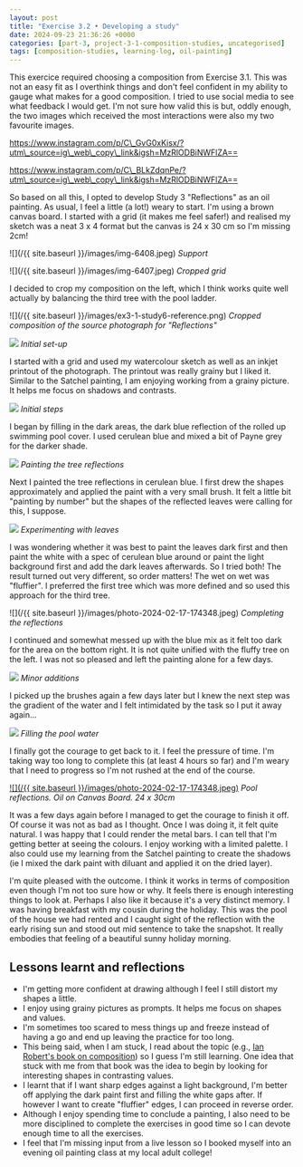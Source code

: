 ```yaml
---
layout: post
title: "Exercise 3.2 • Developing a study"
date: 2024-09-23 21:36:26 +0000
categories: [part-3, project-3-1-composition-studies, uncategorised]
tags: [composition-studies, learning-log, oil-painting]
---
```


This exercice required choosing a composition from Exercise 3.1. This was not an easy fit as I overthink things and don't feel confident in my ability to gauge what makes for a good composition. I tried to use social media to see what feedback I would get. I'm not sure how valid this is but, oddly enough, the two images which received the most interactions were also my two favourite images.




https://www.instagram.com/p/C\_GvG0xKisx/?utm\_source=ig\_web\_copy\_link&igsh=MzRlODBiNWFlZA==



https://www.instagram.com/p/C\_BLkZdqnPe/?utm\_source=ig\_web\_copy\_link&igsh=MzRlODBiNWFlZA==




So based on all this, I opted to develop Study 3 "Reflections" as an oil painting. As usual, I feel a little (a lot!) weary to start. I'm using a brown canvas board. I started with a grid (it makes me feel safer!) and realised my sketch was a neat 3 x 4 format but the canvas is 24 x 30 cm so I'm missing 2cm!




![](/{{ site.baseurl }}/images/img-6408.jpeg)
_Support_



![](/{{ site.baseurl }}/images/img-6407.jpeg)
_Cropped grid_




I decided to crop my composition on the left, which I think works quite well actually by balancing the third tree with the pool ladder.


![](/{{ site.baseurl }}/images/ex3-1-study6-reference.png)
_Cropped composition of the source photograph for "Reflections"_

![](https://spaces.oca.ac.uk/gaellelog/wp-content/uploads/sites/5355/2024/09/img_6409.jpg)
_Initial set-up_


I started with a grid and used my watercolour sketch as well as an inkjet printout of the photograph. The printout was really grainy but I liked it. Similar to the Satchel painting, I am enjoying working from a grainy picture. It helps me focus on shadows and contrasts.


![](https://spaces.oca.ac.uk/gaellelog/wp-content/uploads/sites/5355/2024/09/img_6427.jpg)
_Initial steps_


I began by filling in the dark areas, the dark blue reflection of the rolled up swimming pool cover. I used cerulean blue and mixed a bit of Payne grey for the darker shade.


![](https://spaces.oca.ac.uk/gaellelog/wp-content/uploads/sites/5355/2024/09/img_6429.jpg)
_Painting the tree reflections_


Next I painted the tree reflections in cerulean blue. I first drew the shapes approximately and applied the paint with a very small brush. It felt a little bit "painting by number" but the shapes of the reflected leaves were calling for this, I suppose.


![](https://spaces.oca.ac.uk/gaellelog/wp-content/uploads/sites/5355/2024/09/img_6435.jpg)
_Experimenting with leaves_


I was wondering whether it was best to paint the leaves dark first and then paint the white with a spec of cerulean blue around or paint the light background first and add the dark leaves afterwards. So I tried both! The result turned out very different, so order matters! The wet on wet was "fluffier". I preferred the first tree which was more defined and so used this approach for the third tree.


![](/{{ site.baseurl }}/images/photo-2024-02-17-174348.jpeg)
_Completing the reflections_


I continued and somewhat messed up with the blue mix as it felt too dark for the area on the bottom right. It is not quite unified with the fluffy tree on the left. I was not so pleased and left the painting alone for a few days.


![](https://spaces.oca.ac.uk/gaellelog/wp-content/uploads/sites/5355/2024/09/img_6538.jpg)
_Minor additions_


I picked up the brushes again a few days later but I knew the next step was the gradient of the water and I felt intimidated by the task so I put it away again...


![](https://spaces.oca.ac.uk/gaellelog/wp-content/uploads/sites/5355/2024/09/img_6638.jpg)
_Filling the pool water_


I finally got the courage to get back to it. I feel the pressure of time. I'm taking way too long to complete this (at least 4 hours so far) and I'm weary that I need to progress so I'm not rushed at the end of the course.


[![](/{{ site.baseurl }}/images/photo-2024-02-17-174348.jpeg)](https://spaces.oca.ac.uk/gaellelog/wp-content/uploads/sites/5355/2024/09/photo_2024-09-23_194044-1.jpg)
_Pool reflections. Oil on Canvas Board. 24 x 30cm_


It was a few days again before I managed to get the courage to finish it off. Of course it was not as bad as I thought. Once I was doing it, it felt quite natural. I was happy that I could render the metal bars. I can tell that I'm getting better at seeing the colours. I enjoy working with a limited palette. I also could use my learning from the Satchel painting to create the shadows (ie I mixed the dark paint with diluant and applied it on the dried layer).



I'm quite pleased with the outcome. I think it works in terms of composition even though I'm not too sure how or why. It feels there is enough interesting things to look at. Perhaps I also like it because it's a very distinct memory. I was having breakfast with my cousin during the holiday. This was the pool of the house we had rented and I caught sight of the reflection with the early rising sun and stood out mid sentence to take the snapshot. It really embodies that feeling of a beautiful sunny holiday morning.


## Lessons learnt and reflections

- I'm getting more confident at drawing although I feel I still distort my shapes a little.
- I enjoy using grainy pictures as prompts. It helps me focus on shapes and values. 
- I'm sometimes too scared to mess things up and freeze instead of having a go and end up leaving the practice for too long. 
- This being said, when I am stuck, I read about the topic (e.g., [Ian Robert's book on composition](https://www.ianroberts.com/mastering-composition/)) so I guess I'm still learning. One idea that stuck with me from that book was the idea to begin by looking for interesting shapes in contrasting values.
- I learnt that if I want sharp edges against a light background, I'm better off applying the dark paint first and filling the white gaps after. If however I want to create "fluffier" edges, I can proceed in reverse order. 
- Although I enjoy spending time to conclude a painting, I also need to be more disciplined to complete the exercises in good time so I can devote enough time to all the exercises. 
- I feel that I'm missing input from a live lesson so I booked myself into an evening oil painting class at my local adult college!



